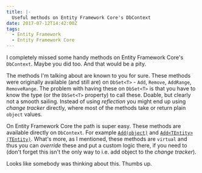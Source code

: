 ```yaml
---
title: |-
  Useful methods on Entity Framework Core's DbContext
date: 2017-07-12T14:42:00Z
tags:
  - Entity Framework
  - Entity Framework Core
---
```

I completely missed some handy methods on Entity Framework Core's `DbContext`. Maybe you did too. And that would be a pity.

<!-- excerpt -->

The methods I'm talking about are known to you for sure. These methods were originally available (and still are) on `DbSet<T>` - `Add`, `Remove`, `AddRange`, `RemoveRange`. The problem with having these on `DbSet<T>` is that you have to know the type (or the `DbSet<T>` property) to call these. Doable, but clearly not a smooth sailing. Instead of using _reflection_ you might end up using _change tracker_ directly, where most of the methods take or return plain `object` values.

On Entity Framework Core the path is super easy. These methods are available directly on `DbContext`. For example [`Add(object)`][1] and [`Add<TEntity>(TEntity)`][2]. What's more, as I mentioned, these methods are `virtual` and thus you can _override_ these and put a custom logic there, if you need to (don't forget this isn't the only way to i.e. add object to the _change tracker_).

Looks like somebody was thinking about this. Thumbs up.

[1]: https://github.com/aspnet/EntityFramework/blob/dev/src/EFCore/DbContext.cs#L810
[2]: https://github.com/aspnet/EntityFramework/blob/dev/src/EFCore/DbContext.cs#L641